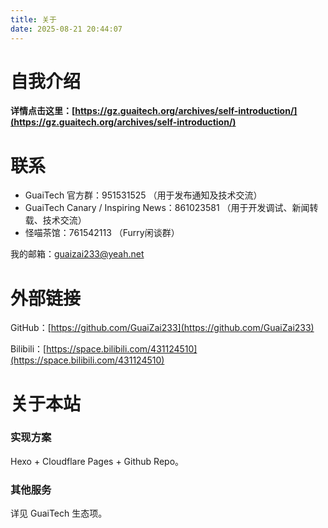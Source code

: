 ```yaml
---
title: 关于
date: 2025-08-21 20:44:07
---
```


# 自我介绍

**详情点击这里：[https://gz.guaitech.org/archives/self-introduction/](https://gz.guaitech.org/archives/self-introduction/)**

# 联系
- GuaiTech 官方群：951531525 （用于发布通知及技术交流）
- GuaiTech Canary / Inspiring News：861023581 （用于开发调试、新闻转载、技术交流）
- 怪喵茶馆：761542113 （Furry闲谈群）

我的邮箱：guaizai233@yeah.net

# 外部链接
GitHub：[https://github.com/GuaiZai233](https://github.com/GuaiZai233)

Bilibili：[https://space.bilibili.com/431124510](https://space.bilibili.com/431124510)

# 关于本站
### 实现方案
Hexo + Cloudflare Pages + Github Repo。

### 其他服务
详见 GuaiTech 生态项。